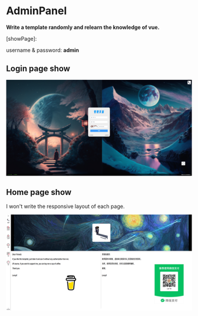 # AdminPanel
**Write a template randomly and relearn the knowledge of vue.**

[showPage]: 

username & password:  **admin**

## Login page show

![image-20230124032953352](README.assets/image-20230124032953352.png)

## Home page show

I won't write the responsive layout of each page.

![image-20230129004727663](README.assets/image-20230129004727663.png)
